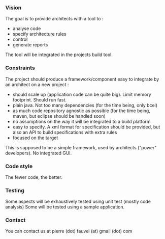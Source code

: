 ### Vision ###
The goal is to provide architects with a tool to :
  * analyse code
  * specify architecture rules
  * control
  * generate reports

The tool will be integrated in the projects build tool.
### Constraints ###
The project should produce a framework/component easy to integrate by an architect on a new project :
  * should scale up (application code can be quite big). Limit memory footprint. Should run fast.
  * plain java. Not too many dependencies (for the time being, only bcel)
  * as much code repository agnostic as possible (for the time being, maven, but eclipse should be handled soon)
  * no assumptions on the way it will be integrated to a build platform
  * easy to specify. A xml format for specification should be provided, but also an API to build specifications with extra rules
  * focused on the target

This is supposed to be a simple framework, used by architects ("power" developers).
No integrated GUI.

### Code style ###
The fewer code, the better.

### Testing ###
Some aspects will be exhaustively tested using unit test (mostly code analysis)
Some will be tested using a sample application.

### Contact ###
You can contact us at pierre (dot) fauvel (at) gmail (dot) com